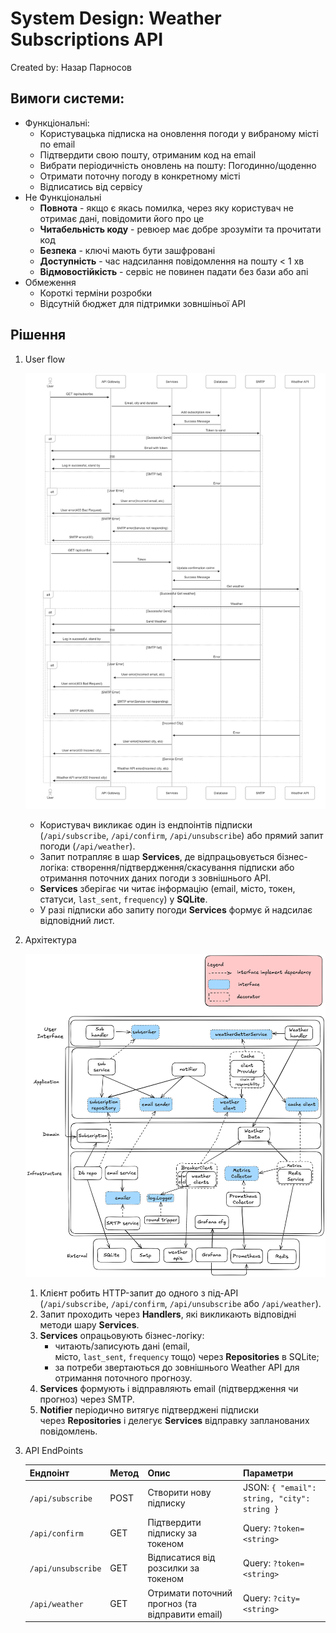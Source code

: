 # System Design: Weather Subscriptions API

Created by: Назар Парносов

## Вимоги системи:

- Функціональні:
    - Користувацька підписка на оновлення погоди у вибраному місті по email
    - Підтвердити свою пошту, отриманим код на email
    - Вибрати періодичність оновлень на пошту: Погодинно/щоденно
    - Отримати поточну погоду в конкретному місті
    - Відписатись від сервісу
- Не Функціональні
    - **Повнота** - якщо є якась помилка, через яку користувач не отримає дані, повідомити його про це
    - **Читабельність коду** - ревюер має добре зрозуміти та прочитати код
    - **Безпека** - ключі мають бути зашфровані
    - **Доступність** - час надсилання повідомлення на пошту < 1 хв
    - **Відмовостійкість** - сервіс не повинен падати без бази або апі
- Обмеження
    - Короткі терміни розробки
    - Відсутній бюджет для підтримки зовншіньої API

## Рішення

1. User flow

   ![user.png](user.png)

    - Користувач викликає один із ендпоінтів підписки (`/api/subscribe`, `/api/confirm`, `/api/unsubscribe`) або прямий запит погоди (`/api/weather`).
    - Запит потрапляє в шар **Services**, де відпрацьовується бізнес-логіка: створення/підтвердження/скасування підписки або отримання поточних даних погоди з зовнішнього API.
    - **Services** зберігає чи читає інформацію (email, місто, токен, статуси, `last_sent`, `frequency`) у **SQLite**.
    - У разі підписки або запиту погоди **Services** формує й надсилає відповідний лист.
2. Архітектура

   ![detailed-architecture.png](detailed-architecture.png)

    1. Клієнт робить HTTP-запит до одного з під-API (`/api/subscribe`, `/api/confirm`, `/api/unsubscribe` або `/api/weather`).
    2. Запит проходить через **Handlers**, які викликають відповідні методи шару **Services**.
    3. **Services** опрацьовують бізнес-логіку:
        - читають/записують дані (email, місто, `last_sent`, `frequency` тощо) через **Repositories** в SQLite;
        - за потреби звертаються до зовнішнього Weather API для отримання поточного прогнозу.
    4. **Services** формують і відправляють email (підтвердження чи прогноз) через SMTP.
    5. **Notifier** періодично витягує підтверджені підписки через **Repositories** і делегує **Services** відправку запланованих повідомлень.
3. API EndPoints


    | Ендпоінт | Метод | Опис | Параметри |
    | --- | --- | --- | --- |
    | `/api/subscribe` | POST | Створити нову підписку | JSON: `{ "email": string, "city": string }` |
    | `/api/confirm` | GET | Підтвердити підписку за токеном | Query: `?token=<string>` |
    | `/api/unsubscribe` | GET | Відписатися від розсилки за токеном | Query: `?token=<string>` |
    | `/api/weather` | GET | Отримати поточний прогноз (та відправити email) | Query: `?city=<string>` |